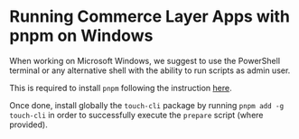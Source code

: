 # Running Commerce Layer Apps with pnpm on Windows

When working on Microsoft Windows, we suggest to use the PowerShell terminal or any alternative shell with the ability to run scripts as admin user.

This is required to install `pnpm` following the instruction [here](https://pnpm.io/installation#on-windows).

Once done, install globally the `touch-cli` package by running `pnpm add -g touch-cli` in order to successfully execute the `prepare` script (where provided).
